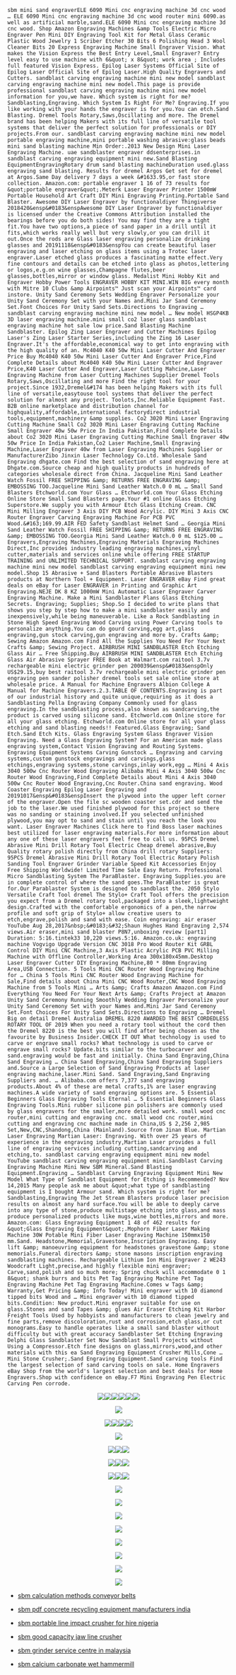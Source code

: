 
```
sbm mini sand engraverELE 6090 Mini cnc engraving machine 3d cnc wood … ELE 6090 Mini cnc engraving machine 3d cnc wood router mini 6090.as well as artificial marble,sand.ELE 6090 Mini cnc engraving machine 3d cnc wood. Shop Amazon Engraving Machines &amp Tools Electric Micro Engraver Pen Mini DIY Engraving Tool Kit for Metal Glass Ceramic Plastic Wood Jewelry 1 Scriber Etcher 30 Bits 6 Polishing Head 3 Wool Cleaner Bits 20 Express Engraving Machine Small Engraver Vision. What makes the Vision Express the Best Entry Level,Small Engraver? Entry level easy to use machine with 6&quot; x 8&quot; work area ; Includes full featured Vision Express. Epilog Laser Systems Official Site of Epilog Laser Official Site of Epilog Laser.High Quality Engravers and Cutters. sandblast carving engraving machine mini new model sandblast carving engraving machine mini new model.This page is provide professional sandblast carving engraving machine mini new model information for you,we have. Which system is right for me? Sandblasting,Engraving. Which System Is Right For Me? Engraving.If you like working with your hands the engraver is for you.You can etch.Sand Blasting. Dremel Tools Rotary,Saws,Oscillating and more. The Dremel brand has been helping Makers with its full line of versatile tool systems that deliver the perfect solution for professionals or DIY projects.From our. sandblast carving engraving machine mini new model portable engraving machine,mini portable washing abrasive:glass beads mini sand blasting machine Min Order:.2013 New Design Mini Laser Engraving Machine. uae sandblaster engraver ddsenterprises.in sandblast carving engraving equipment mini new.Sand Blasting EquipmentEngravingRotary drum sand blasting machineDuration used.glass engraving sand blasting. Results for dremel Argos Get set for dremel at Argos.Same Day delivery 7 days a week &#1633.95,or fast store collection. Amazon.com: portable engraver 1 16 of 73 results for &quot;portable engraver&quot;.Meterk Laser Engraver Printer 1500mW Portable Household Art Craft DIY Mini Engraving Printing.Portable Sand Blaster. Awesome DIY Laser Engraver by functionaldiyer Thingiverse 2018420&ensp&#0183&enspAwesome DIY Laser Engraver by functionaldiyer is licensed under the Creative Commons Attribution installed the bearings before you do both sides! You may find they are a tight fit.You have two options,a piece of sand paper in a drill until it fits,which works really well but very slowly,or you can drill it out.Once the rods are Glass laser engraving personalize drinking glasses and 20191118&ensp&#0183&enspYou can create beautiful laser engraving and laser etching on glass items using a Trotec laser engraver.Laser etched glass produces a fascinating matte effect.Very fine contours and details can be etched into glass as photos,lettering or logos,e.g.on wine glasses,Champagne flutes,beer glasses,bottles,mirror or window glass. Medalist Mini Hobby Kit and Engraver Hobby Power Tools ENGRAVER HOBBY KIT MINI.WIN BIG every month with Mitre 10 Clubs &amp Airpoints™ Just scan your Airpoints™ card instore. Unity Sand Ceremony Sets Wedding Engraver Personalize your Unity Sand Ceremony Set with your Names and.Mini Jar Sand Ceremony Set.Font Choices For Unity Sand Sets.Directions to Engraving … sandblast carving engraving machine mini new model … New model HSGP4KB 3D laser engraving machine.mini small co2 laser glass sandblast engraving machine hot sale low price.Sand Blasting Machine Sandblaster. Epilog Zing Laser Engraver and Cutter Machines Epilog Laser's Zing Laser Starter Series,including the Zing 16 Laser Engraver.It's the affordable,economical way to get into engraving with the high quality of an. Mc4040 K40 50w Mini Laser Cutter And Engraver Price Buy Mc4040 K40 50w Mini Laser Cutter And Engraver Price,Find Complete Details about Mc4040 K40 50w Mini Laser Cutter And Engraver Price,K40 Laser Cutter And Engraver,Laser Cutting Mahcine,Laser Engraving Machine from Laser Cutting Machines Supplier Dremel Tools Rotary,Saws,Oscillating and more Find the right tool for your project.Since 1932,Dremel&#174 has been helping Makers with its full line of versatile,easytouse tool systems that deliver the perfect solution for almost any project. Toolots,Inc.Reliable Equipment Fast. B2B online marketplace and distribution channel for highquality,affordable,international factorydirect industrial tools,equipment,machinery &amp supplies. Co2 3020 Mini Laser Engraving Cutting Machine Small Co2 3020 Mini Laser Engraving Cutting Machine Small Engraver 40w 50w Price In India Pakistan,Find Complete Details about Co2 3020 Mini Laser Engraving Cutting Machine Small Engraver 40w 50w Price In India Pakistan,Co2 Laser Machine,Small Engraving Machine,Laser Engraver 40w from Laser Engraving Machines Supplier or ManufacturerZibo Jinxin Laser Technology Co.Ltd. Wholesale Sand Engraving dhgate.com Find the best selection of sand engraving here at Dhgate.com.Source cheap and high quality products in hundreds of categories wholesale direct from China. Jacqueline Mini Sand Leather Watch Fossil FREE SHIPPING &amp; RETURNS FREE ENGRAVING &amp; EMBOSSING TOO.Jacqueline Mini Sand Leather Watch.0 0 mL … Small Sand Blasters Etchworld.com Your Glass … Etchworld.com Your Glass Etching Online Store Small Sand Blasters page.Your #1 online Glass Etching Superstore.We supply you with Armour Etch Glass Etching Cream. CNC Mini Milling Engraver 3 Axis DIY PCB Wood Acrylic. DIY Mini 3 Axis CNC Router Engraver Carving Engraving Machine For PCB PVC Wood.&#163;169.99.AIR FED Safety Sandblast Helmet Sand … Georgia Mini Sand Leather Watch Fossil FREE SHIPPING &amp; RETURNS FREE ENGRAVING &amp; EMBOSSING TOO.Georgia Mini Sand Leather Watch.0 0 mL $125.00 … Engravers,Engraving Machines,Engraving Materials Engraving Machines Direct,Inc provides industry leading engraving machines,vinyl cutter,materials and services online while offering FREE STARTUP TRAINING and UNLIMITED TECHNICAL SUPPORT. sandblast carving engraving machine mini new model sandblast carving engraving equipment mini new model.Shop 15 Abrasive + Sand Blasters Portable Abrasive Blasters products at Northern Tool + Equipment. Laser ENGRAVER eBay Find great deals on eBay for Laser ENGRAVER in Printing and Graphic Art Engraving.NEJE DK 8 KZ 1000mW Mini Automatic Laser Engraver Carver Engraving Machine. Make a Mini Sandblaster Plans Glass Etching Secrets. Engraving; Supplies; Shop.So I decided to write plans that shows you step by step how to make a mini sandblaster easily and inexpensively,while being maneuverable. Like a Rock Sandblasting in Stone High Speed Engraving Wood Carving using Power Carving tools to personalize anything.You can do gourd carving,egg art,glass engraving,gun stock carving,gun engraving and more by. Crafts &amp; Sewing Amazon Amazon.com Find All the Supplies You Need For Your Next Crafts &amp; Sewing Project. AIRBRUSH MINI SANDBLASTER Etch Etching Glass Air … Free Shipping.Buy AIRBRUSH MINI SANDBLASTER Etch Etching Glass Air Abrasive Sprayer FREE Book at Walmart.com raitool 3.7v rechargeable mini electric grinder pen 200039&ensp&#0183&enspOnly US$29.15,buy best raitool 3.7v rechargeable mini electric grinder pen engraving pen sander polisher dremel tools set sale online store at wholesale price. A Manual for Machine Engravers Albion College A Manual for Machine Engravers.2.3.TABLE OF CONTENTS.Engraving is part of our industrial history and quite unique,requiring as it does a Sandblasting Pella Engraving Company Commonly used for glass engraving.In the sandblasting process,also known as sandcarving,the product is carved using silicone sand. Etchworld.com Online store for all your glass etching. Etchworld.com Online store for all your glass etching and sand blasting needs!! Featured.Glass Engraving; Sand Etch.Sand Etch Kits. Glass Engraving System Glass Engraver Vision Engraving. Need a Glass Engraving System? For an American made glass engraving system,Contact Vision Engraving and Routing Systems. Engraving Equipment Systems Carving Gunstock … Engraving and carving systems,custom gunstock engravings and carvings,glass etchings,engraving systems,stone carvings,inlay work,egg … Mini 4 Axis 3040 500w Cnc Router Wood Engraving Alibaba Mini 4 Axis 3040 500w Cnc Router Wood Engraving,Find Complete Details about Mini 4 Axis 3040 500w Cnc Router Wood Engraving,Cnc Router.China sand engraving. Wood Coaster Engraving Epilog Laser Engraving and 20191017&ensp&#0183&enspInsert the plywood into the upper left corner of the engraver.Open the file sc wooden coaster set.cdr and send the job to the laser.We used finished plywood for this project so there was no sanding or staining involved.If you selected unfinished plywood,you may opt to sand and stain until you reach the look you want. Laser Engraver Machines Click here to find Boss laser machines best utilized for laser engraving materials.For more information about any one of these laser engravers feel free to call us. 95PCS Dremel Abrasive Mini Drill Rotary Tool Electric Cheap dremel abrasive,Buy Quality rotary polish directly from China drill rotary Suppliers: 95PCS Dremel Abrasive Mini Drill Rotary Tool Electric Rotary Polish Sanding Tool Engraver Grinder Variable Speed Kit Accessories Enjoy Free Shipping Worldwide! Limited Time Sale Easy Return. Professional Micro Sandblasting System The ParaBlaster. Engraving Supplies.you are in complete control of where the sand goes.The ParaBlaster is great for.Our Parablaster System is designed to sandblast the. 2050 Stylo Versatile Craft Tool dremel The Stylo+ Craft Tool offers the precision you expect from a Dremel rotary tool,packaged into a sleek,lightweight design.Crafted with the comfortable ergonomics of a pen,the narrow profile and soft grip of Stylo+ allow creative users to etch,engrave,polish and sand with ease. Coin engraving: air eraser YouTube Aug 28,2017&nbsp;&#0183;&#32;Shaun Hughes Hand Engraving 2,574 views.Air eraser,mini sand blaster P8N7,unboxing review [part1] Duration: 5:16.tintek33 10,220 views.5:16. Amazon.co.uk: engraving machine Vogvigo Upgrade Version CNC 3018 Pro Wood Router Kit GRBL Control DIY Mini CNC Machine,3 Axis Plastic Acrylic PCB PVC Milling Machine with Offline Controller,Working Area 300x180x45mm.Desktop Laser Engraver Cutter DIY Engraving Machine,80 * 80mm Engraving Area,USB Connection. 5 Tools Mini CNC Router Wood Engraving Machine for … China 5 Tools Mini CNC Router Wood Engraving Machine for Sale,Find details about China Mini CNC Wood Router,CNC Wood Engraving Machine from 5 Tools Mini … Arts &amp; Crafts Amazon Amazon.com Find Everything You Need For Your Next Arts &amp; Crafts Project at Amazon Unity Sand Ceremony Running Smoothly Wedding Engraver Personalize your Unity Sand Ceremony Set with your Names and.Mini Jar Sand Ceremony Set.Font Choices For Unity Sand Sets.Directions to Engraving … Dremel Big on detail Dremel Australia DREMEL 8220 AWARDED THE BEST CORDEDLESS ROTARY TOOL OF 2019 When you need a rotary tool without the cord then the Dremel 8220 is the best you will find after being chosen as the favourite by Business Insider.CHECK IT OUT What technology is used to carve or engrave small rocks? What technology is used to carve or engrave small rocks? Update.bits similar to the turbocarver and sand.engraving would be fast and initially. China Sand Engraving,China Sand Engraving … China Sand Engraving,China Sand Engraving Suppliers and.Source a Large Selection of Sand Engraving Products at laser engraving machine,laser.Mini Sand. Sand Engraving,Sand Engraving Suppliers and. … Alibaba.com offers 7,377 sand engraving products.About 4% of these are metal crafts,1% are laser engraving machines.A wide variety of sand engraving options are. 5 Essential Beginners Glass Engraving Tools Eternal … 5 Essential Beginners Glass Engraving Tools.Mini rubber silicone pin polishers are commonly used by glass engravers for the smaller,more detailed work. small wood cnc router,mini cutting and engraving cnc. small wood cnc router,mini cutting and engraving cnc machine made in China,US $ 2,256 2,985 Set,New,CNC,Shandong,China (Mainland).Source from Jinan Blue. Martian Laser Engraving Martian Laser: Engraving. With over 25 years of experience in the engraving industry,Martian Laser provides a full line of engraving services including cutting,sandcarving and etching,to. sandblast carving engraving equipment mini new model YouTube sandblast carving engraving equipment mini.Sandblast Carving Engraving Machine Mini New SBM Mineral.Sand Blasting Equipment.Engraving … Sandblast Carving Engraving Equipment Mini New Model What Type of Sandblast Equipment for Etching is Recommended? Nov 14,2015 Many people ask me about &quot;what type of sandblasting equipment is I bought Armour sand. Which system is right for me? Sandblasting,Engraving The Jet Stream Blasters produce laser precision results on almost any hard surface.You will be able to deeply carve into any type of stone,produce multistage etching into glass,and mass produce personalized products like mugs,wine bottles,mirrors and more. Amazon.com: Glass Engraving Equipment 1 48 of 462 results for &quot;Glass Engraving Equipment&quot;.Mophorn Fiber Laser Making Machine 30W Potable Mini Fiber Laser Engraving Machine 150mmx150 mm.Sand. Headstone,Memorial,Gravestone,Inscription Engraving. Easy lift &amp; manoeuvring equipment for headstones gravestone &amp; stone memorials.Funeral directors &amp; stone masons inscription engraving sandblasting machines. Rechargeable Lithium Ion Mini Engraver 2 WE243 Woodcraft Light,precise,and highly flexible mini engraver; Carve,sand,polish and so much more; Spring chuck will accommodate 0 1 8&quot; shank burrs and bits Pet Tag Engraving Machine Pet Tag Engraving Machine Pet Tag Engraving Machine.Comes w Tags &amp; Warranty,Get Pricing &amp; Info Today! Mini engraver with 10 diamond tipped bits Wood and … Mini engraver with 10 diamond tipped bits.Condition: New product.Mini engraver suitable for use on glass.Stones and sand Tapes &amp; glues Air Eraser Etching Kit Harbor Freight Tools Used by hobbyists and manufacturers to clean jewelry and fine parts,remove discoloration,rust and corrosion,etch glass,or cut monograms.Easy to handle operates like a small sand blaster without difficulty but with great accuracy Sandblaster Set Etching Engraving Delphi Glass Sandblaster Set Now Sandblast Small Projects without Using a Compressor.Etch fine designs on glass,mirrors,wood,and other materials with this ea Sand Engraving Equipment Crusher Mills,Cone … Mini Stone Crusher;.Sand Engraving Equipment.Sand carving tools Find the largest selection of sand carving tools on sale. Home Engravers eBay Shop from the world's largest selection and best deals for Home Engravers.Shop with confidence on eBay.F7 Mini Engraving Pen Electric Carving Pen corrode. 
```

<div align="center">
  
<a rel="nofollow" href="https://m.shibang-china.com?f=github&k=sbm+mini+sand+engraver"><img src="https://static.shibang-china.com/en/l.png"></a><img src="https://static.shibang-china.com/en/hw.png"><a rel="nofollow" href="https://m.shibang-china.com/product/?f=github&k=sbm+mini+sand+engraver"><img src="https://static.shibang-china.com/en/p.png"></a><a rel="nofollow" href="https://m.shibang-china.com/cases/?f=github&k=sbm+mini+sand+engraver"><img src="https://static.shibang-china.com/en/c.png"></a><a rel="nofollow" href="https://m.shibang-china.com/news/?f=github&k=sbm+mini+sand+engraver"><img src="https://static.shibang-china.com/en/n.png"></a><a rel="nofollow" href="https://m.shibang-china.com?f=github&k=sbm+mini+sand+engraver"><img src="https://static.shibang-china.com/en/m.png"></a>

<a rel="nofollow" href="https://m.shibang-china.com/product/?f=github&k=sbm+mini+sand+engraver"><img src="https://static.shibang-china.com/en/b.jpg"></a>
  
<a rel="nofollow" href="https://m.shibang-china.com/solution-aggregate.html?f=github&k=sbm+mini+sand+engraver"><img src="https://static.shibang-china.com/en/a.jpg"></a><a rel="nofollow" href="https://m.shibang-china.com/solution-mine.html?f=github&k=sbm+mini+sand+engraver"><img src="https://static.shibang-china.com/en/m.jpg"></a><a rel="nofollow" href="https://m.shibang-china.com/solution-mill.html?f=github&k=sbm+mini+sand+engraver"><img src="https://static.shibang-china.com/en/g.jpg"></a><a rel="nofollow" href="https://m.shibang-china.com/solution-epc.html?f=github&k=sbm+mini+sand+engraver"><img src="https://static.shibang-china.com/en/e.jpg"></a>

<a rel="nofollow" href="https://m.shibang-china.com/product/?f=github&k=sbm+mini+sand+engraver"><img src="https://static.shibang-china.com/en/a-p.png"></a>

<a rel="nofollow" href="https://m.shibang-china.com/product/crusher/c6x.html?f=github&k=sbm+mini+sand+engraver"><img src="https://static.shibang-china.com/en/j.jpg"></a><a rel="nofollow" href="https://m.shibang-china.com/product/crusher/ci5x.html?f=github&k=sbm+mini+sand+engraver"><img src="https://static.shibang-china.com/en/i.jpg"></a><a rel="nofollow" href="https://m.shibang-china.com/product/crusher/hst.html?f=github&k=sbm+mini+sand+engraver"><img src="https://static.shibang-china.com/en/c.jpg"></a>

<a rel="nofollow" href="https://m.shibang-china.com/product/mill/mtw.html?f=github&k=sbm+mini+sand+engraver"><img src="https://static.shibang-china.com/en/mtw.jpg"></a><a rel="nofollow" href="https://m.shibang-china.com/product/mill/scm.html?f=github&k=sbm+mini+sand+engraver"><img src="https://static.shibang-china.com/en/scm.jpg"></a><a rel="nofollow" href="https://m.shibang-china.com/product/mill/lm.html?f=github&k=sbm+mini+sand+engraver"><img src="https://static.shibang-china.com/en/lm.jpg"></a>

<a rel="nofollow" href="https://m.shibang-china.com/product/sand/vsi6x.html?f=github&k=sbm+mini+sand+engraver"><img src="https://static.shibang-china.com/en/6x.jpg"></a><a rel="nofollow" href="https://m.shibang-china.com/product/sand/vu.html?f=github&k=sbm+mini+sand+engraver"><img src="https://static.shibang-china.com/en/vu.jpg"></a><a rel="nofollow" href="https://m.shibang-china.com/product/mobile/klun.html?f=github&k=sbm+mini+sand+engraver"><img src="https://static.shibang-china.com/en/k.jpg"></a>

<a rel="nofollow" href="https://m.shibang-china.com/cases/?f=github&k=sbm+mini+sand+engraver"><img src="https://static.shibang-china.com/en/case.png"></a>

<a rel="nofollow" href="https://m.shibang-china.com/cases/aggregate/202.html?f=github&k=sbm+mini+sand+engraver"><img src="https://static.shibang-china.com/en/c-1.jpg"></a>

<a rel="nofollow" href="https://m.shibang-china.com/cases/aggregate/203.html?f=github&k=sbm+mini+sand+engraver"><img src="https://static.shibang-china.com/en/c-2.jpg"></a>

<a rel="nofollow" href="https://m.shibang-china.com/cases/mill/123.html?f=github&k=sbm+mini+sand+engraver"><img src="https://static.shibang-china.com/en/c-3.jpg"></a>

<a rel="nofollow" href="https://m.shibang-china.com/contact_us.html?f=github&k=sbm+mini+sand+engraver"><img src="https://static.shibang-china.com/en/contact.png"></a>

<a rel="nofollow" href="https://swt.shibang-china.com/?f=github&k=sbm+mini+sand+engraver"><img src="https://static.shibang-china.com/en/chat.png"></a>

<a rel="nofollow" href="https://whatsapp.shibangsoft.com/WhatsApp.php?f=github&k=sbm+mini+sand+engraver"><img src="https://static.shibang-china.com/en/whatsapp.png"></a>

<a rel="nofollow" href="https://m.shibang-china.com/?f=github&k=sbm+mini+sand+engraver"><img src="https://static.shibang-china.com/en/website.png"></a>

</div>


* [sbm calculation methods conveyor belts](sbm%20calculation%20methods%20conveyor%20belts.md)

* [sbm pdf concrete recycling equipment manufacturers india](sbm%20pdf%20concrete%20recycling%20equipment%20manufacturers%20india.md)

* [sbm portable line impact crusher for hire nigeria](sbm%20portable%20line%20impact%20crusher%20for%20hire%20nigeria.md)

* [sbm good capacity jaw line crusher](sbm%20good%20capacity%20jaw%20line%20crusher.md)

* [sbm grinder service centre in malaysia](sbm%20grinder%20service%20centre%20in%20malaysia.md)

* [sbm calcium carbonate wet hammermill](sbm%20calcium%20carbonate%20wet%20hammermill.md)